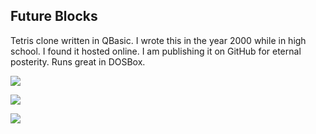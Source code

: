 ## Future Blocks

Tetris clone written in QBasic. I wrote this in the year 2000 while in high
school. I found it hosted online. I am publishing it on GitHub for eternal
posterity. Runs great in DOSBox.

![](https://raw.github.com/fogleman/FutureBlocks/master/screenshot1.png)

![](https://raw.github.com/fogleman/FutureBlocks/master/screenshot2.png)

![](https://raw.github.com/fogleman/FutureBlocks/master/screenshot3.png)
